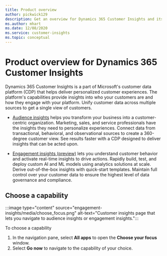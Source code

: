 ```yaml
---
title: Product overview
author: pickwick129
description: Get an overview for Dynamics 365 Customer Insights and its capabilities.
ms.author: mhart
ms.date: 12/08/2020
ms.service: customer-insights
ms.topic: conceptual
---
```


# Product overview for Dynamics 365 Customer Insights

Dynamics 365 Customer Insights is a part of Microsoft's customer data platform (CDP) that helps deliver personalized customer experiences. The platform's capabilities provide insights into who your customers are and how they engage with your platform. Unify customer data across multiple sources to get a single view of customers.


- [Audience insights](audience-insights/overview.md) helps you transform your business into a customer-centric organization. Marketing, sales, and service professionals have the insights they need to personalize experiences. Connect data from transactional, behavioral, and observational sources to create a 360-degree customer view. See results faster with a CDP designed to deliver insights that can be acted upon. 

- [Engagement insights (preview)](engagement-insights/index.yml) lets you understand customer behavior and activate real-time insights to drive actions. Rapidly build, test, and deploy custom AI and ML models using analytics solutions at scale. Derive out-of-the-box insights with quick-start templates. Maintain full control over your customer data to ensure the highest level of data governance and compliance.

## Choose a capability


:::image type="content" source="engagement-insights/media/choose_focus.png" alt-text="Customer insights page that lets you navigate to audience insights or engagement insights.":::

To choose a capability

1. In the navigation pane, select **All apps** to open the **Choose your focus** window.
1. Select **Go now** to navigate to the capability of your choice.
